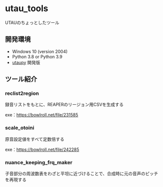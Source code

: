 # utau_tools

UTAUのちょっとしたツール

## 開発環境

- Windows 10 (version 2004)
- Python 3.8 or Python 3.9
- [utaupy](https://github.com/oatsu-gh/utaupy) 開発版

## ツール紹介

### reclist2region

録音リストをもとに、REAPERのリージョン用CSVを生成する

exe：https://bowlroll.net/file/231585

### scale_otoini

原音設定値をすべて定数倍する

exe：https://bowlroll.net/file/242285

### nuance_keeping_frq_maker

子音部分の周波数表をわざと平坦に近づけることで、合成時に元の音声のピッチを再現する